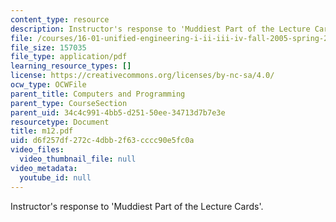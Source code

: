 ```yaml
---
content_type: resource
description: Instructor's response to 'Muddiest Part of the Lecture Cards'.
file: /courses/16-01-unified-engineering-i-ii-iii-iv-fall-2005-spring-2006/d6f257df272c4dbb2f63cccc90e5fc0a_m12.pdf
file_size: 157035
file_type: application/pdf
learning_resource_types: []
license: https://creativecommons.org/licenses/by-nc-sa/4.0/
ocw_type: OCWFile
parent_title: Computers and Programming
parent_type: CourseSection
parent_uid: 34c4c991-4bb5-d251-50ee-34713d7b7e3e
resourcetype: Document
title: m12.pdf
uid: d6f257df-272c-4dbb-2f63-cccc90e5fc0a
video_files:
  video_thumbnail_file: null
video_metadata:
  youtube_id: null
---
```

Instructor's response to 'Muddiest Part of the Lecture Cards'.